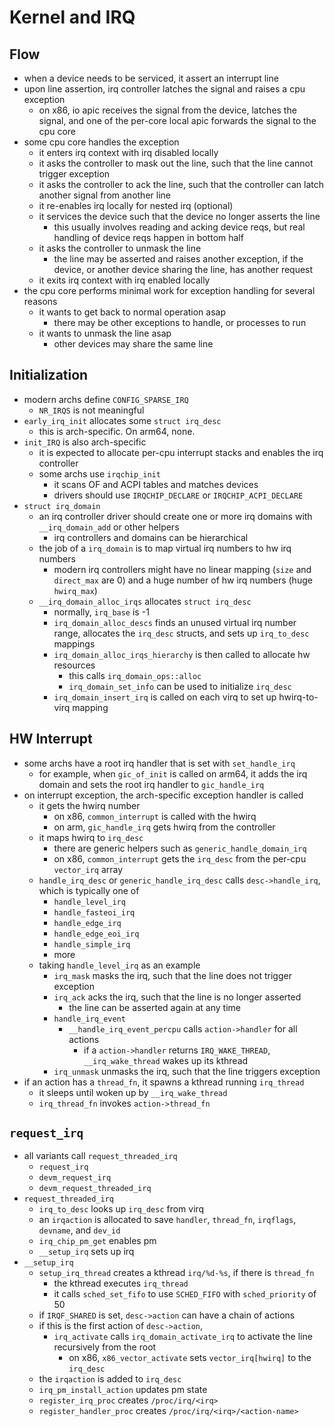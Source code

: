 Kernel and IRQ
==============

## Flow

- when a device needs to be serviced, it assert an interrupt line
- upon line assertion, irq controller latches the signal and raises a cpu
  exception
  - on x86, io apic receives the signal from the device, latches the signal,
    and one of the per-core local apic forwards the signal to the cpu core
- some cpu core handles the exception
  - it enters irq context with irq disabled locally
  - it asks the controller to mask out the line, such that the line cannot
    trigger exception
  - it asks the controller to ack the line, such that the controller can latch
    another signal from another line
  - it re-enables irq locally for nested irq (optional)
  - it services the device such that the device no longer asserts the line
    - this usually involves reading and acking device reqs, but real handling
      of device reqs happen in bottom half
  - it asks the controller to unmask the line
    - the line may be asserted and raises another exception, if the device, or
      another device sharing the line, has another request
  - it exits irq context with irq enabled locally
- the cpu core performs minimal work for exception handling for several reasons
  - it wants to get back to normal operation asap
    - there may be other exceptions to handle, or processes to run
  - it wants to unmask the line asap
    - other devices may share the same line

## Initialization

- modern archs define `CONFIG_SPARSE_IRQ`
  - `NR_IRQS` is not meaningful
- `early_irq_init` allocates some `struct irq_desc`
  - this is arch-specific.  On arm64, none.
- `init_IRQ` is also arch-specific
   - it is expected to allocate per-cpu interrupt stacks and enables the irq
     controller
   - some archs use `irqchip_init`
     - it scans OF and ACPI tables and matches devices
     - drivers should use `IRQCHIP_DECLARE` or `IRQCHIP_ACPI_DECLARE`
- `struct irq_domain`
  - an irq controller driver should create one or more irq domains with
    `__irq_domain_add` or other helpers
    - irq controllers and domains can be hierarchical
  - the job of a `irq_domain` is to map virtual irq numbers to hw irq numbers
    - modern irq controllers might have no linear mapping (`size` and
      `direct_max` are 0) and a huge number of hw irq numbers (huge
      `hwirq_max`)
  - `__irq_domain_alloc_irqs` allocates `struct irq_desc`
    - normally, `irq_base` is -1
    - `irq_domain_alloc_descs` finds an unused virtual irq number range,
      allocates the `irq_desc` structs, and sets up `irq_to_desc` mappings
    - `irq_domain_alloc_irqs_hierarchy` is then called to allocate hw
      resources
      - this calls `irq_domain_ops::alloc`
      - `irq_domain_set_info` can be used to initialize `irq_desc`
    - `irq_domain_insert_irq` is called on each virq to set up hwirq-to-virq
      mapping

## HW Interrupt

- some archs have a root irq handler that is set with `set_handle_irq`
  - for example, when `gic_of_init` is called on arm64, it adds the irq domain
    and sets the root irq handler to `gic_handle_irq`
- on interrupt exception, the arch-specific exception handler is called
  - it gets the hwirq number
    - on x86, `common_interrupt` is called with the hwirq
    - on arm, `gic_handle_irq` gets hwirq from the controller
  - it maps hwirq to `irq_desc`
    - there are generic helpers such as `generic_handle_domain_irq`
    - on x86, `common_interrupt` gets the `irq_desc` from the per-cpu
      `vector_irq` array
  - `handle_irq_desc` or `generic_handle_irq_desc` calls `desc->handle_irq`,
    which is typically one of
    - `handle_level_irq`
    - `handle_fasteoi_irq`
    - `handle_edge_irq`
    - `handle_edge_eoi_irq`
    - `handle_simple_irq`
    - more
  - taking `handle_level_irq` as an example
    - `irq_mask` masks the irq, such that the line does not trigger exception
    - `irq_ack` acks the irq, such that the line is no longer asserted
      - the line can be asserted again at any time
    - `handle_irq_event`
      - `__handle_irq_event_percpu` calls `action->handler` for all actions
        - if a `action->handler` returns `IRQ_WAKE_THREAD`,
          `__irq_wake_thread` wakes up its kthread
    - `irq_unmask` unmasks the irq, such that the line triggers exception
- if an action has a `thread_fn`, it spawns a kthread running `irq_thread`
  - it sleeps until woken up by `__irq_wake_thread`
  - `irq_thread_fn` invokes `action->thread_fn`

## `request_irq`

- all variants call `request_threaded_irq`
  - `request_irq`
  - `devm_request_irq`
  - `devm_request_threaded_irq`
- `request_threaded_irq`
  - `irq_to_desc` looks up `irq_desc` from virq
  - an `irqaction` is allocated to save `handler`, `thread_fn`, `irqflags`,
    `devname`, and `dev_id`
  - `irq_chip_pm_get` enables pm
  - `__setup_irq` sets up irq
- `__setup_irq`
  - `setup_irq_thread` creates a kthread `irq/%d-%s`, if there is `thread_fn`
    - the kthread executes `irq_thread`
    - it calls `sched_set_fifo` to use `SCHED_FIFO` with `sched_priority` of
      50
  - if `IRQF_SHARED` is set, `desc->action` can have a chain of actions
  - if this is the first action of `desc->action`,
    - `irq_activate` calls `irq_domain_activate_irq` to activate the line
      recursively from the root
      - on x86, `x86_vector_activate` sets `vector_irq[hwirq]` to the `irq_desc`
  - the `irqaction` is added to `irq_desc`
  - `irq_pm_install_action` updates pm state
  - `register_irq_proc` creates `/proc/irq/<irq>`
  - `register_handler_proc` creates `/proc/irq/<irq>/<action-name>`
